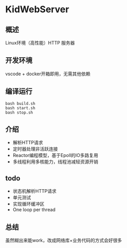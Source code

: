 # KidWebServer

## 概述

Linux环境（高性能）HTTP 服务器

## 开发环境
vscode + docker开箱即用，无需其他依赖

## 编译运行
```shell
bash build.sh
bash start.sh
bash stop.sh
```

## 介绍
- 解析HTTP请求
- 定时器处理非活跃连接
- Reactor编程模型，基于Epoll的IO多路复用
- 多线程利用多核能力，线程池减轻资源开销

## todo
- 状态机解析HTTP请求
- 单元测试
- 实现循环缓冲区
- One loop per thread


## 总结

虽然糊出来能work，改成网络库+业务代码的方式会好很多
